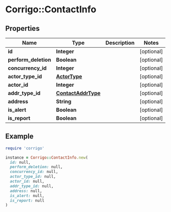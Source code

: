 # Corrigo::ContactInfo

## Properties

| Name | Type | Description | Notes |
| ---- | ---- | ----------- | ----- |
| **id** | **Integer** |  | [optional] |
| **perform_deletion** | **Boolean** |  | [optional] |
| **concurrency_id** | **Integer** |  | [optional] |
| **actor_type_id** | [**ActorType**](ActorType.md) |  | [optional] |
| **actor_id** | **Integer** |  | [optional] |
| **addr_type_id** | [**ContactAddrType**](ContactAddrType.md) |  | [optional] |
| **address** | **String** |  | [optional] |
| **is_alert** | **Boolean** |  | [optional] |
| **is_report** | **Boolean** |  | [optional] |

## Example

```ruby
require 'corrigo'

instance = Corrigo::ContactInfo.new(
  id: null,
  perform_deletion: null,
  concurrency_id: null,
  actor_type_id: null,
  actor_id: null,
  addr_type_id: null,
  address: null,
  is_alert: null,
  is_report: null
)
```

